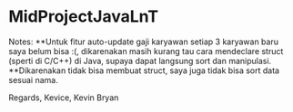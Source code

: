 # MidProjectJavaLnT

Notes:
**Untuk fitur auto-update gaji karyawan setiap 3 karyawan baru saya belum bisa :(, 
dikarenakan masih kurang tau cara mendeclare struct (sperti di C/C++) di Java, 
supaya dapat langsung sort dan manipulasi.
**Dikarenakan tidak bisa membuat struct, saya juga tidak bisa sort data
sesuai nama.

Regards,
Kevice, Kevin Bryan 

